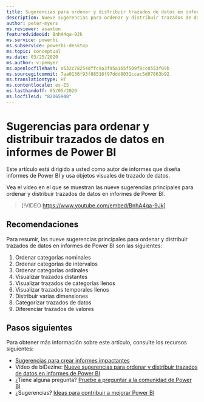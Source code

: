 ```yaml
---
title: Sugerencias para ordenar y distribuir trazados de datos en informes de Power BI
description: Nueve sugerencias para ordenar y distribuir trazados de datos en objetos visuales de informes de Power BI, en Power BI Desktop o el servicio Power BI.
author: peter-myers
ms.reviewer: asaxton
featuredvideoid: BnhA4qa-9Jk
ms.service: powerbi
ms.subservice: powerbi-desktop
ms.topic: conceptual
ms.date: 03/25/2020
ms.author: v-pemyer
ms.openlocfilehash: e532c78254dffc9a3f95a165f509f8cc0553f09b
ms.sourcegitcommit: 7aa0136f93f88516f97ddd8031ccac5d07863b92
ms.translationtype: HT
ms.contentlocale: es-ES
ms.lasthandoff: 05/05/2020
ms.locfileid: "82065948"
---
```

# <a name="tips-to-sort-and-distribute-data-plots-in-power-bi-reports"></a>Sugerencias para ordenar y distribuir trazados de datos en informes de Power BI

Este artículo está dirigido a usted como autor de informes que diseña informes de Power BI y usa objetos visuales de trazado de datos.

Vea el vídeo en el que se muestran las nueve sugerencias principales para ordenar y distribuir trazados de datos en informes de Power BI.

> [!VIDEO https://www.youtube.com/embed/BnhA4qa-9Jk]

## <a name="tips"></a>Recomendaciones

Para resumir, las nueve sugerencias principales para ordenar y distribuir trazados de datos en informes de Power BI son las siguientes:

1. Ordenar categorías nominales
1. Ordenar categorías de intervalos
1. Ordenar categorías ordinales
1. Visualizar trazados distantes
1. Visualizar trazados de categorías llenos
1. Visualizar trazados temporales llenos
1. Distribuir varias dimensiones
1. Categorizar trazados de datos
1. Diferenciar trazados de valores

## <a name="next-steps"></a>Pasos siguientes

Para obtener más información sobre este artículo, consulte los recursos siguientes:

- [Sugerencias para crear informes impactantes](../desktop-tips-and-tricks-for-creating-reports.md)
- Vídeo de biDezine: [Nueve sugerencias para ordenar y distribuir trazados de datos en informes de Power BI](https://www.youtube.com/watch?v=BnhA4qa-9Jk)
- ¿Tiene alguna pregunta? [Pruebe a preguntar a la comunidad de Power BI](https://community.powerbi.com/)
- ¿Sugerencias? [Ideas para contribuir a mejorar Power BI](https://ideas.powerbi.com/)
